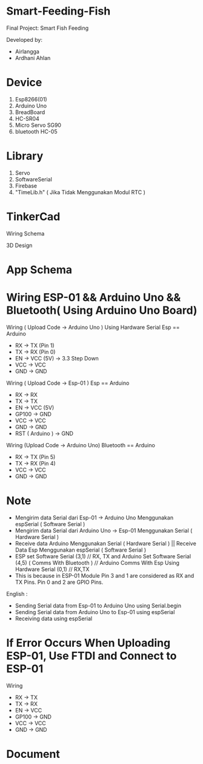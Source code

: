 # Smart-Feeding-Fish
Final Project: Smart Fish Feeding

Developed by:
- Airlangga
- Ardhani Ahlan

# Device 
1. Esp8266(01)
2. Arduino Uno
3. BreadBoard
4. HC-SR04
5. Micro Servo SG90
6. bluetooth HC-05

# Library
1. Servo
2. SoftwareSerial
3. Firebase
4. "TimeLib.h" ( Jika Tidak Menggunakan Modul RTC )

# TinkerCad
Wiring Schema

3D Design

# App Schema


# Wiring ESP-01 && Arduino Uno && Bluetooth( Using Arduino Uno Board)
Wiring ( Upload Code -> Arduino Uno )
Using Hardware Serial
Esp == Arduino
- RX -> TX (Pin 1)
- TX -> RX (Pin 0)
- EN -> VCC (5V) -> 3.3 Step Down
- VCC -> VCC
- GND -> GND

Wiring ( Upload Code -> Esp-01 )
Esp == Arduino
- RX -> RX
- TX -> TX
- EN -> VCC (5V)
- GP100 -> GND
- VCC -> VCC
- GND -> GND
- RST ( Arduino ) -> GND

Wiring (Upload Code -> Arduino Uno)
Bluetooth == Arduino
- RX -> TX (Pin 5)
- TX -> RX (Pin 4)
- VCC -> VCC
- GND -> GND

# Note
- Mengirim data Serial dari Esp-01 -> Arduino Uno Menggunakan  espSerial ( Software Serial )
- Mengirim data Serial dari Arduino Uno -> Esp-01 Menggunakan  Serial ( Hardware Serial )
- Receive data Arduino Menggunakan  Serial ( Hardware Serial ) || Receive Data Esp Menggunakan  espSerial ( Software Serial )
- ESP set Software Serial (3,1) // RX, TX and Arduino Set Software Serial (4,5) ( Comms With Bluetooth ) // Arduino Comms With Esp Using Hardware Serial (0,1) // RX,TX
- This is because in ESP-01 Module Pin 3 and 1 are considered as RX and TX Pins. Pin 0 and 2 are GPIO Pins.

English : 
- Sending Serial data from Esp-01 to Arduino Uno using Serial.begin
- Sending Serial data from Arduino Uno to Esp-01 using espSerial
- Receiving data using espSerial

# If Error Occurs When Uploading ESP-01, Use FTDI and Connect to ESP-01
Wiring
- RX -> TX
- TX -> RX
- EN -> VCC
- GP100 -> GND
- VCC -> VCC
- GND -> GND

# Document